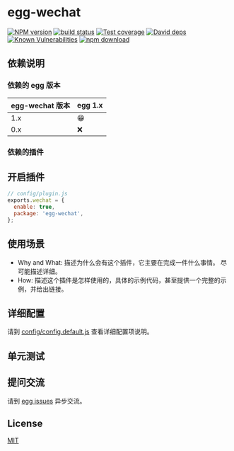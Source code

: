 # egg-wechat

[![NPM version][npm-image]][npm-url]
[![build status][travis-image]][travis-url]
[![Test coverage][codecov-image]][codecov-url]
[![David deps][david-image]][david-url]
[![Known Vulnerabilities][snyk-image]][snyk-url]
[![npm download][download-image]][download-url]

[npm-image]: https://img.shields.io/npm/v/egg-wechat.svg?style=flat-square
[npm-url]: https://npmjs.org/package/egg-wechat
[travis-image]: https://img.shields.io/travis/JKShare/egg-wechat.svg?style=flat-square
[travis-url]: https://travis-ci.org/JKShare/egg-wechat
[codecov-image]: https://img.shields.io/codecov/c/github/JKShare/egg-wechat.svg?style=flat-square
[codecov-url]: https://codecov.io/github/JKShare/egg-wechat?branch=master
[david-image]: https://img.shields.io/david/JKShare/egg-wechat.svg?style=flat-square
[david-url]: https://david-dm.org/JKShare/egg-wechat
[snyk-image]: https://snyk.io/test/npm/egg-wechat/badge.svg?style=flat-square
[snyk-url]: https://snyk.io/test/npm/egg-wechat
[download-image]: https://img.shields.io/npm/dm/egg-wechat.svg?style=flat-square
[download-url]: https://npmjs.org/package/egg-wechat

<!--
Description here.
-->

## 依赖说明

### 依赖的 egg 版本

egg-wechat 版本 | egg 1.x
--- | ---
1.x | 😁
0.x | ❌

### 依赖的插件
<!--

如果有依赖其它插件，请在这里特别说明。如

- co-wehcat
- co-wechat-api
- co-wechat-payment
- co-wechat-oauth

-->

## 开启插件

```js
// config/plugin.js
exports.wechat = {
  enable: true,
  package: 'egg-wechat',
};
```

## 使用场景

- Why and What: 描述为什么会有这个插件，它主要在完成一件什么事情。
尽可能描述详细。
- How: 描述这个插件是怎样使用的，具体的示例代码，甚至提供一个完整的示例，并给出链接。

## 详细配置

请到 [config/config.default.js](config/config.default.js) 查看详细配置项说明。

## 单元测试

<!-- 描述如何在单元测试中使用此插件，例如 schedule 如何触发。无则省略。-->

## 提问交流

请到 [egg issues](https://github.com/JKShare/egg/issues) 异步交流。

## License

[MIT](LICENSE)
